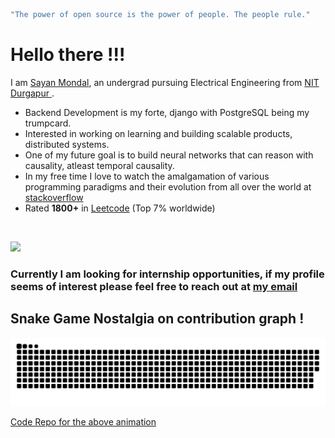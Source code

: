 ```cpp
"The power of open source is the power of people. The people rule."
```
# Hello there !!! 

I am [Sayan Mondal](http://sayanmondal.tech/), an undergrad pursuing Electrical Engineering from <a href="https://nitdgp.ac.in/"> NIT Durgapur </a> . <br>
<!-- - I am extremely fascinated by Machine Learning Algorithms 🧡.<br>
- Sometimes I build websites primarily using Django 😅. -->

- Backend Development is my forte, django with PostgreSQL being my trumpcard. 
- Interested in working on learning and building scalable products, distributed systems.
- One of my future goal is to build neural networks that can reason with causality, atleast temporal causality.
- In my free time I love to watch the amalgamation of various programming paradigms and their evolution from all over the world at <a href="https://stackoverflow.com/users/16361344/cshelly" >stackoverflow  </a>
- Rated **1800+** in [Leetcode](https://leetcode.com/sasageyo/) (Top 7% worldwide)
<br/>

[![](https://cp-logo.vercel.app/leetcode/sasageyo)](https://leetcode.com/sasageyo/)


### Currently I am looking for internship opportunities, if my profile seems of interest please feel free to reach out at <a href="mailto:sayan.ee.nitd@gmail.com"> my email </a> 

## Snake Game Nostalgia on contribution graph !
![snake gif](https://github.com/sa-y-an/snake/blob/output/github-contribution-grid-snake.svg)

[Code Repo for the above animation](https://github.com/sa-y-an/snake)
<!--
**sayan-mondal-tech/sayan-mondal-tech** is a ✨ _special_ ✨ repository because its `README.md` (this file) appears on your GitHub profile.

Here are some ideas to get you started:

![Top Langs](https://github-readme-stats.vercel.app/api/top-langs/?username=sa-y-an)
<br>
<br>

<br>

![Sayan's GitHub stats](https://github-readme-stats.vercel.app/api?username=sa-y-an&hide=stars&count_private=true)

<br>
- 🔭 I’m currently working on ...
- 🌱 I’m currently learning ...
- 👯 I’m looking to collaborate on ...
- 🤔 I’m looking for help with ...
- 💬 Ask me about ...
- 📫 How to reach me: ...
- 😄 Pronouns: ...
- ⚡ Fun fact: ...
-->
